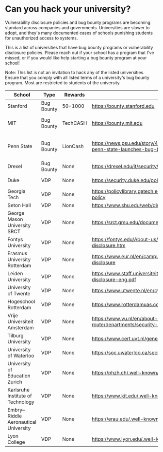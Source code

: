 # Can you hack your university?

Vulnerability disclosure policies and bug bounty programs are becoming standard across companies and governments. Universities are slower to adopt, and they's many documented cases of schools punishing students for unauthorized access to systems.

This is a list of universities that have bug bounty programs or vulnerability disclosure policies. Please reach out if your school has a program that I've missed, or if you would like help starting a bug bounty program at your school!

Note: This list is not an invitation to hack any of the listed universities. Ensure that you comply with all listed terms of a university's bug bounty program. Most are restricted to students of the university.

| School                               | Type       | Rewards   | Link                                                         | Notes                                    |
| ------------------------------------ | ---------- | --------- | ------------------------------------------------------------ | ---------------------------------------- |
| Stanford                             | Bug Bounty | $50-$1000 | https://bounty.stanford.edu                                  |                                          |
| MIT                                  | Bug Bounty | TechCASH  | https://bounty.mit.edu                                       | May no longer be active                  |
| Penn State                           | Bug Bounty | LionCash  | https://news.psu.edu/story/468788/2017/05/18/academics/blue-and-white-hats-penn-state-launches-bug-bounty-program | Invitation only, may no longer be active |
| Drexel                               | Bug Bounty | None      | https://drexel.edu/it/security/services-processes/bug-bounty/ |                                          |
| Duke                                 | VDP        | None      | https://security.duke.edu/policies/responsible-disclosure    | Permission required                      |
| Georgia Tech                         | VDP        | None      | https://policylibrary.gatech.edu/information-technology/responsible-disclosure-policy | Permission required                      |
| Seton Hall                           | VDP        | None      | https://www.shu.edu/web/disclosure-guidelines.cfm            |                                          |
| George Mason University SRCT         | VDP        | None      | https://srct.gmu.edu/documents/usage_policy/                 | Only certain projects                    |
| Fontys University                    | VDP        | None      | https://fontys.edu/About-us/Who-we-are/Rules-regulations/Responsible-disclosure.htm |                                          |
| Erasmus University Rotterdam         | VDP        | None      | https://www.eur.nl/en/campus/security-safety/information-security/responsible-disclosure |                                          |
| Leiden University                    | VDP        | None      | https://www.staff.universiteitleiden.nl/binaries/content/assets/ul2staff/ict/responsible-disclosure-eng.pdf |                                          |
| University of Twente                 | VDP        | None      | https://www.utwente.nl/en/cyber-safety/responsible/          |                                          |
| Hogeschool Rotterdam                 | VDP        | None      | https://www.rotterdamuas.com/footer/security/                |                                          |
| Vrije Universiteit Amsterdam         | VDP        | None      | https://www.vu.nl/en/about-vu-amsterdam/contact-info-and-route/departments/security-operations-control-center/disclosure/index.aspx |                                          |
| Tilburg University                   | VDP        | None      | https://www.cert.uvt.nl/general/responsibledisclosure        |                                          |
| University of Waterloo               | VDP        | None      | https://soc.uwaterloo.ca/security.txt                        |                                          |
| University of Education Zurich       | VDP        | None      | https://phzh.ch/.well-known/security.txt                     |                                          |
| Karlsruhe Institute of Technology    | VDP        | None      | https://www.kit.edu/.well-known/security.txt                 |                                          |
| Embry–Riddle Aeronautical University | VDP        | None      | https://erau.edu/.well-known/security.txt                    |                                          |
| Lyon College                         | VDP        | None      | https://www.lyon.edu/.well-known/security.txt                |                                          |


